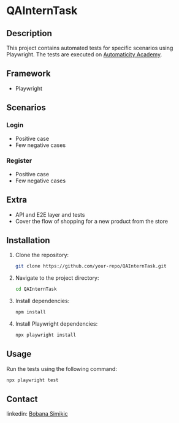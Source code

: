 # QAInternTask

## Description
This project contains automated tests for specific scenarios using Playwright. The tests are executed on [Automaticity Academy](https://automaticityacademy.ngrok.app/).

## Framework
- Playwright

## Scenarios
### Login
- Positive case
- Few negative cases

### Register
- Positive case
- Few negative cases

## Extra
- API and E2E layer and tests
- Cover the flow of shopping for a new product from the store

## Installation
1. Clone the repository:
   ```bash
   git clone https://github.com/your-repo/QAInternTask.git
   ```
2. Navigate to the project directory:
   ```bash
   cd QAInternTask
   ```
3. Install dependencies:
   ```bash
   npm install
   ```
4. Install Playwright dependencies:
   ```bash
   npx playwright install
   ```

## Usage
Run the tests using the following command:
```bash
npx playwright test
```

## Contact

linkedin: [Bobana Simikic](https://www.linkedin.com/in/bobana-simikic160719918/) 
